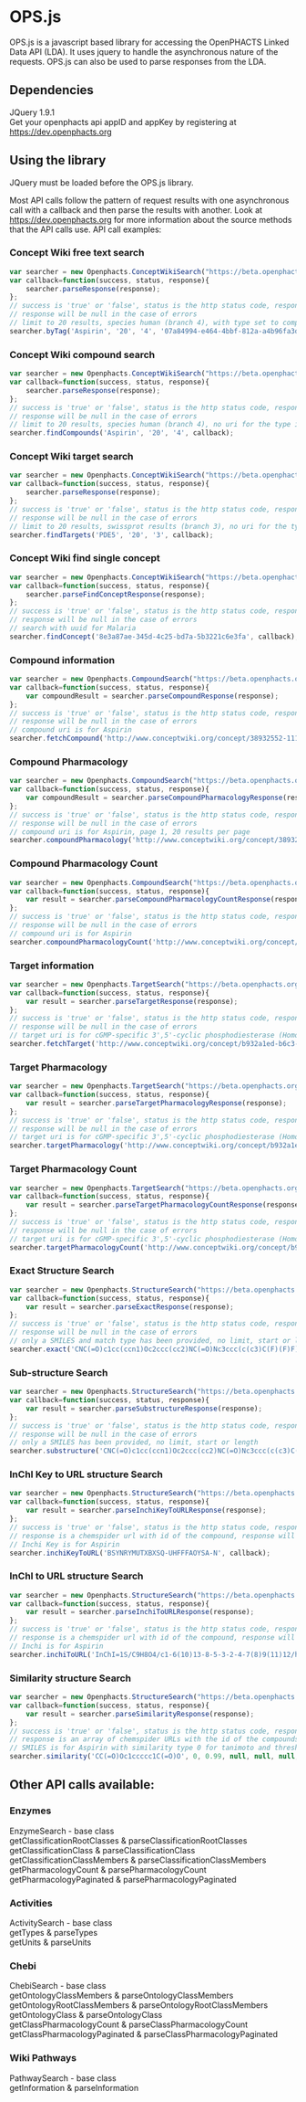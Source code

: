 # OPS.js

OPS.js is a javascript based library for accessing the OpenPHACTS Linked Data API (LDA). It uses jquery to handle the asynchronous nature of the requests. OPS.js can also be used to parse responses from the LDA.

## Dependencies
JQuery 1.9.1  
Get your openphacts api appID and appKey by registering at https://dev.openphacts.org

## Using the library
JQuery must be loaded before the OPS.js library.  

Most API calls follow the pattern of request results with one asynchronous call with a callback and then parse the results with another.
Look at https://dev.openphacts.org for more information about the source methods that the API calls use.
API call examples:

### Concept Wiki free text search

```javascript
var searcher = new Openphacts.ConceptWikiSearch("https://beta.openphacts.org", appID, appKey);  
var callback=function(success, status, response){  
    searcher.parseResponse(response);
};  
// success is 'true' or 'false', status is the http status code, response is the raw result which the parser function accepts  
// response will be null in the case of errors  
// limit to 20 results, species human (branch 4), with type set to compounds (uuid 07a800....)  
searcher.byTag('Aspirin', '20', '4', '07a84994-e464-4bbf-812a-a4b96fa3d197', callback);
```
### Concept Wiki compound search

```javascript
var searcher = new Openphacts.ConceptWikiSearch("https://beta.openphacts.org", appID, appKey);  
var callback=function(success, status, response){  
    searcher.parseResponse(response);
};  
// success is 'true' or 'false', status is the http status code, response is the raw result which the parser function accepts  
// response will be null in the case of errors  
// limit to 20 results, species human (branch 4), no uri for the type is required  
searcher.findCompounds('Aspirin', '20', '4', callback);
```
### Concept Wiki target search

```javascript
var searcher = new Openphacts.ConceptWikiSearch("https://beta.openphacts.org", appID, appKey);  
var callback=function(success, status, response){  
    searcher.parseResponse(response);
};  
// success is 'true' or 'false', status is the http status code, response is the raw result which the parser function accepts  
// response will be null in the case of errors  
// limit to 20 results, swissprot results (branch 3), no uri for the type is required  
searcher.findTargets('PDE5', '20', '3', callback);
```
### Concept Wiki find single concept

```javascript
var searcher = new Openphacts.ConceptWikiSearch("https://beta.openphacts.org", appID, appKey);  
var callback=function(success, status, response){  
    searcher.parseFindConceptResponse(response);
};  
// success is 'true' or 'false', status is the http status code, response is the raw result which the parser function accepts  
// response will be null in the case of errors  
// search with uuid for Malaria  
searcher.findConcept('8e3a87ae-345d-4c25-bd7a-5b3221c6e3fa', callback);
```
### Compound information

```javascript
var searcher = new Openphacts.CompoundSearch("https://beta.openphacts.org", appID, appKey);  
var callback=function(success, status, response){  
    var compoundResult = searcher.parseCompoundResponse(response);  
};  
// success is 'true' or 'false', status is the http status code, response is the raw result which the parser function accepts  
// response will be null in the case of errors  
// compound uri is for Aspirin  
searcher.fetchCompound('http://www.conceptwiki.org/concept/38932552-111f-4a4e-a46a-4ed1d7bdf9d5', callback);
```
### Compound Pharmacology

```javascript
var searcher = new Openphacts.CompoundSearch("https://beta.openphacts.org", appID, appKey);  
var callback=function(success, status, response){  
    var compoundResult = searcher.parseCompoundPharmacologyResponse(response);  
};  
// success is 'true' or 'false', status is the http status code, response is the raw result which the parser function accepts  
// response will be null in the case of errors  
// compound uri is for Aspirin, page 1, 20 results per page  
searcher.compoundPharmacology('http://www.conceptwiki.org/concept/38932552-111f-4a4e-a46a-4ed1d7bdf9d5', 1, 20, callback);
```
### Compound Pharmacology Count

```javascript
var searcher = new Openphacts.CompoundSearch("https://beta.openphacts.org", appID, appKey);  
var callback=function(success, status, response){  
    var result = searcher.parseCompoundPharmacologyCountResponse(response);  
};  
// success is 'true' or 'false', status is the http status code, response is the raw result which the parser function accepts  
// response will be null in the case of errors  
// compound uri is for Aspirin  
searcher.compoundPharmacologyCount('http://www.conceptwiki.org/concept/38932552-111f-4a4e-a46a-4ed1d7bdf9d5', callback);
```

### Target information

```javascript
var searcher = new Openphacts.TargetSearch("https://beta.openphacts.org", appID, appKey);
var callback=function(success, status, response){  
    var result = searcher.parseTargetResponse(response);  
};
// success is 'true' or 'false', status is the http status code, response is the raw result which the parser function accepts  
// response will be null in the case of errors  
// target uri is for cGMP-specific 3',5'-cyclic phosphodiesterase (Homo sapiens)  
searcher.fetchTarget('http://www.conceptwiki.org/concept/b932a1ed-b6c3-4291-a98a-e195668eda49', callback);  
```
### Target Pharmacology

```javascript
var searcher = new Openphacts.TargetSearch("https://beta.openphacts.org", appID, appKey);  
var callback=function(success, status, response){  
    var result = searcher.parseTargetPharmacologyResponse(response);  
};
// success is 'true' or 'false', status is the http status code, response is the raw result which the parser function accepts  
// response will be null in the case of errors  
// target uri is for cGMP-specific 3',5'-cyclic phosphodiesterase (Homo sapiens), page 1, 20 results per page  
searcher.targetPharmacology('http://www.conceptwiki.org/concept/b932a1ed-b6c3-4291-a98a-e195668eda49', 1, 20, callback);  
```
### Target Pharmacology Count

```javascript
var searcher = new Openphacts.TargetSearch("https://beta.openphacts.org", appID, appKey);  
var callback=function(success, status, response){  
    var result = searcher.parseTargetPharmacologyCountResponse(response);  
};  
// success is 'true' or 'false', status is the http status code, response is the raw result which the parser function accepts  
// response will be null in the case of errors  
// target uri is for cGMP-specific 3',5'-cyclic phosphodiesterase (Homo sapiens)  
searcher.targetPharmacologyCount('http://www.conceptwiki.org/concept/b932a1ed-b6c3-4291-a98a-e195668eda49', callback);
```
### Exact Structure Search

```javascript
var searcher = new Openphacts.StructureSearch("https://beta.openphacts.org", appID, appKey);  
var callback=function(success, status, response){  
    var result = searcher.parseExactResponse(response);  
};  
// success is 'true' or 'false', status is the http status code, response is the raw result which the parser function accepts  
// response will be null in the case of errors  
// only a SMILES and match type has been provided, no limit, start or length  
searcher.exact('CNC(=O)c1cc(ccn1)Oc2ccc(cc2)NC(=O)Nc3ccc(c(c3)C(F)(F)F)Cl', 0, null, null, null, callback);
```
### Sub-structure Search

```javascript
var searcher = new Openphacts.StructureSearch("https://beta.openphacts.org", appID, appKey);  
var callback=function(success, status, response){  
    var result = searcher.parseSubstructureResponse(response);  
};  
// success is 'true' or 'false', status is the http status code, response is the raw result which the parser function accepts  
// response will be null in the case of errors  
// only a SMILES has been provided, no limit, start or length  
searcher.substructure('CNC(=O)c1cc(ccn1)Oc2ccc(cc2)NC(=O)Nc3ccc(c(c3)C(F)(F)F)Cl', null, null, null, callback);
```
### InChI Key to URL structure Search

```javascript
var searcher = new Openphacts.StructureSearch("https://beta.openphacts.org", appID, appKey);  
var callback=function(success, status, response){  
    var result = searcher.parseInchiKeyToURLResponse(response);  
};  
// success is 'true' or 'false', status is the http status code, response is the raw result which the parser function accepts  
// response is a chemspider url with id of the compound, response will be null in the case of errors  
// Inchi Key is for Aspirin  
searcher.inchiKeyToURL('BSYNRYMUTXBXSQ-UHFFFAOYSA-N', callback);
```
### InChI to URL structure Search

```javascript
var searcher = new Openphacts.StructureSearch("https://beta.openphacts.org", appID, appKey);  
var callback=function(success, status, response){  
    var result = searcher.parseInchiToURLResponse(response);  
};  
// success is 'true' or 'false', status is the http status code, response is the raw result which the parser function accepts  
// response is a chemspider url with id of the compound, response will be null in the case of errors  
// Inchi is for Aspirin  
searcher.inchiToURL('InChI=1S/C9H8O4/c1-6(10)13-8-5-3-2-4-7(8)9(11)12/h2-5H,1H3,(H,11,12)', callback);
```
### Similarity structure Search

```javascript
var searcher = new Openphacts.StructureSearch("https://beta.openphacts.org", appID, appKey);  
var callback=function(success, status, response){  
    var result = searcher.parseSimilarityResponse(response);  
};  
// success is 'true' or 'false', status is the http status code, response is the raw result which the parser function accepts  
// response is an array of chemspider URLs with the id of the compounds, response will be null in the case of errors  
// SMILES is for Aspirin with similarity type 0 for tanimoto and threshold 0.99, no limit, start or length  
searcher.similarity('CC(=O)Oc1ccccc1C(=O)O', 0, 0.99, null, null, null, callback);
```
## Other API calls available:

### Enzymes

EnzymeSearch - base class  
getClassificationRootClasses & parseClassificationRootClasses  
getClassificationClass & parseClassificationClass  
getClassificationClassMembers & parseClassificationClassMembers  
getPharmacologyCount & parsePharmacologyCount  
getPharmacologyPaginated & parsePharmacologyPaginated  

### Activities

ActivitySearch - base class  
getTypes & parseTypes  
getUnits & parseUnits  

### Chebi

ChebiSearch - base class  
getOntologyClassMembers & parseOntologyClassMembers  
getOntologyRootClassMembers & parseOntologyRootClassMembers  
getOntologyClass & parseOntologyClass  
getClassPharmacologyCount & parseClassPharmacologyCount  
getClassPharmacologyPaginated & parseClassPharmacologyPaginated  

### Wiki Pathways
PathwaySearch - base class  
getInformation & parseInformation  


